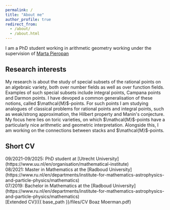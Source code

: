 ```yaml
---
permalink: /
title: "About me"
author_profile: true
redirect_from: 
  - /about/
  - /about.html
---
```


I am a PhD student working in arithmetic geometry working under the supervision of [Marta Pieropan](https://webspace.science.uu.nl/~piero001/)

<h2 class="archive__item-title" itemprop="headline">Research interests
</h2>
My research is about the study of special subsets of the rational points on an algebraic variety, both over number fields as well as over function fields. Examples of such special subsets include integral points, Campana points and Darmon points. I have devoped a common generalisation of these notions, called $\mathcal{M}$-points. For such points I am studying analogues of classical problems for rational points and integral points, such as weak/strong approximation, the Hilbert property and Manin's conjecture. My focus here lies on toric varieties, on which $\mathcal{M}$-points have a particularly nice arithmetic and geometric interpretation.
Alongside this, I am working on the connections between stacks and $\mathcal{M}$-points.

<h2 class="archive__item-title" itemprop="headline">Short CV
</h2>
09/2021-09/2025: PhD student at [Utrecht University](https://www.uu.nl/en/organisation/mathematical-institute) <br />
08/2021: Master in Mathematics at the [Radboud University](https://www.ru.nl/en/departments/institute-for-mathematics-astrophysics-and-particle-physics/mathematics) <br />
07/2019: Bachelor in Mathematics at the [Radboud University](https://www.ru.nl/en/departments/institute-for-mathematics-astrophysics-and-particle-physics/mathematics) <br />
[Extended CV]({{ base_path }}/files/CV Boaz Moerman.pdf)
